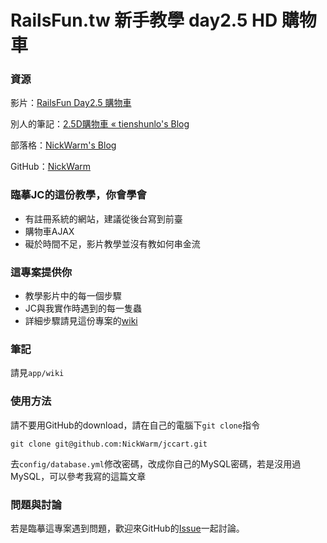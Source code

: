# RailsFun.tw 新手教學 day2.5 HD 購物車

###  資源

影片：[RailsFun Day2.5 購物車](https://www.youtube.com/watch?v=r2sLYTQwgtQ)

別人的筆記：[2.5D購物車 « tienshunlo's Blog](http://tienshunlo-blog.logdown.com/posts/711622-25d-shopping-cart)

部落格：[NickWarm's Blog](http://nickwarm.logdown.com/)

GitHub：[NickWarm](https://github.com/NickWarm)

### 臨摹JC的這份教學，你會學會

* 有註冊系統的網站，建議從後台寫到前臺
* 購物車AJAX
* 礙於時間不足，影片教學並沒有教如何串金流


### 這專案提供你

* 教學影片中的每一個步驟
* JC與我實作時遇到的每一隻蟲
* 詳細步驟請見這份專案的[wiki](https://github.com/NickWarm/jccart/wiki)

### 筆記

請見`app/wiki`

### 使用方法

請不要用GitHub的download，請在自己的電腦下`git clone`指令
```
git clone git@github.com:NickWarm/jccart.git
```

去`config/database.yml`修改密碼，改成你自己的MySQL密碼，若是沒用過MySQL，可以參考我寫的[]()這篇文章


### 問題與討論

若是臨摹這專案遇到問題，歡迎來GitHub的[Issue](https://github.com/NickWarm/jccart/issues)一起討論。
